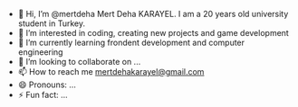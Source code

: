 - 👋 Hi, I’m @mertdeha Mert Deha KARAYEL. I am a 20 years old university student in Turkey. 
- 👀 I’m interested in coding, creating new projects and game development 
- 🌱 I’m currently learning frondent development and computer engineering 
- 💞️ I’m looking to collaborate on ...
- 📫 How to reach me mertdehakarayel@gmail.com
- 😄 Pronouns: ...
- ⚡ Fun fact: ...

<!---
mertdeha/mertdeha is a ✨ special ✨ repository because its `README.md` (this file) appears on your GitHub profile.
You can click the Preview link to take a look at your changes.
--->
